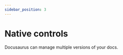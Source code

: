 ```yaml
---
sidebar_position: 3
---
```


# Native controls

Docusaurus can manage multiple versions of your docs.